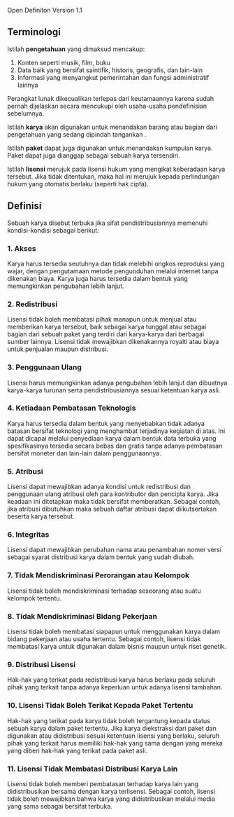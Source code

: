 Open Definiton
Version 1.1

## Terminologi

Istilah **pengetahuan** yang dimaksud mencakup:

  1. Konten seperti musik, film, buku
  2. Data baik yang bersifat saintifik, historis, geografis, dan lain-lain
  3. Informasi yang menyangkut pemerintahan dan fungsi administratif lainnya

Perangkat lunak dikecualikan terlepas dari keutamaannya karena sudah pernah dijelaskan secara mencukupi oleh usaha-usaha pendefinisian sebelumnya. 


Istilah **karya** akan digunakan untuk menandakan barang atau bagian dari pengetahuan yang sedang dipindah tangankan
.

Istilah **paket** dapat juga digunakan untuk menandakan kumpulan karya. Paket dapat juga dianggap sebagai sebuah karya tersendiri.

Istilah **lisensi** merujuk pada lisensi hukum yang mengikat keberadaan karya tersebut. Jika tidak ditentukan, maka hal ini merujuk kepada perlindungan hukum yang otomatis berlaku (seperti hak cipta).

## Definisi

Sebuah karya disebut terbuka jika sifat pendistribusiannya memenuhi kondisi-kondisi sebagai berikut:

### 1. Akses

Karya harus tersedia seutuhnya dan tidak melebihi ongkos reproduksi yang wajar, dengan pengutamaan metode pengunduhan melalui internet tanpa dikenakan biaya. Karya juga harus tersedia dalam bentuk yang memungkinkan pengubahan lebih lanjut.

### 2. Redistribusi

Lisensi tidak boleh membatasi pihak manapun untuk menjual atau memberikan karya tersebut, baik sebagai karya tunggal atau sebagai bagian dari sebuah paket yang terdiri dari karya-karya dari berbagai sumber lainnya. Lisensi tidak mewajibkan dikenakannya royalti atau biaya untuk penjualan maupun distribusi. 

### 3. Penggunaan Ulang

Lisensi harus memungkinkan adanya pengubahan lebih lanjut dan dibuatnya karya-karya turunan serta pendistribusiannya sesuai ketentuan karya asli.


### 4. Ketiadaan Pembatasan Teknologis

Karya harus tersedia dalam bentuk yang menyebabkan tidak adanya batasan bersifat teknologi yang menghambat terjadinya kegiatan di atas. Ini dapat dicapai melalui penyediaan karya dalam bentuk data terbuka yang spesifikasinya tersedia secara bebas dan gratis tanpa adanya pembatasan bersifat moneter dan lain-lain dalam penggunaannya.

### 5. Atribusi

Lisensi dapat mewajibkan adanya kondisi untuk redistribusi dan penggunaan ulang atribusi oleh para kontributor dan pencipta karya. Jika keadaan ini ditetapkan maka tidak bersifat memberatkan. Sebagai contoh, jika atribusi dibutuhkan maka sebuah daftar atribusi dapat diikutsertakan beserta karya tersebut.

### 6. Integritas

Lisensi dapat mewajibkan perubahan nama atau penambahan nomer versi sebagai syarat distribusi karya dalam bentuk yang sudah diubah.

### 7. Tidak Mendiskriminasi Perorangan atau Kelompok

Lisensi tidak boleh mendiskriminasi terhadap seseorang atau suatu kelompok tertentu.

### 8. Tidak Mendiskriminasi Bidang Pekerjaan 

Lisensi tidak boleh membatasi siapapun untuk menggunakan karya dalam bidang pekerjaan atau usaha tertentu. Sebagai contoh, lisensi tidak membatasi karya untuk digunakan dalam bisnis maupun untuk riset genetik.

### 9. Distribusi Lisensi

Hak-hak yang terikat pada redistribusi karya harus berlaku pada seluruh pihak yang terkait tanpa adanya keperluan untuk adanya lisensi tambahan.

### 10. Lisensi Tidak Boleh Terikat Kepada Paket Tertentu

Hak-hak yang terikat pada karya tidak boleh tergantung kepada status sebuah karya dalam paket tertentu. Jika karya diekstraksi dari paket dan digunakan atau didistribusi sesuai ketentuan lisensi yang berlaku, seluruh pihak yang terkait harus memiliki hak-hak yang sama dengan yang mereka yang diberi hak-hak yang terikat pada paket asli.

### 11. Lisensi Tidak Membatasi Distribusi Karya Lain

Lisensi tidak boleh memberi pembatasan terhadap karya lain yang didistribusikan bersama dengan karya terlisensi. Sebagai contoh, lisensi tidak boleh mewajibkan bahwa karya yang didistribusikan melalui media yang sama sebagai bersifat terbuka.
